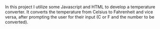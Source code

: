 In this project I utilize some Javascript and HTML to develop a temperature converter. It converts the temperature from Celsius to Fahrenheit and vice versa, after prompting the user for their input (C or F and the number to be converted).
